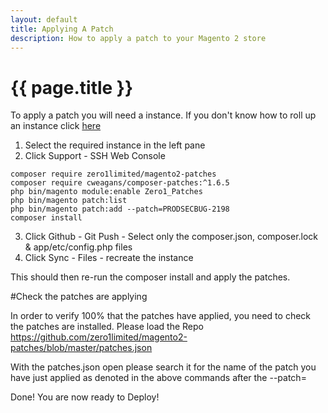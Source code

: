 ```yaml
---
layout: default
title: Applying A Patch
description: How to apply a patch to your Magento 2 store
---
```


# {{ page.title }}
To apply a patch you will need a instance. If you don't know how to roll up an instance click [here](/tutorials/create-a-new-istance.html)

1. Select the required instance in the left pane
2. Click Support - SSH Web Console

```
composer require zero1limited/magento2-patches
composer require cweagans/composer-patches:^1.6.5
php bin/magento module:enable Zero1_Patches
php bin/magento patch:list
php bin/magento patch:add --patch=PRODSECBUG-2198
composer install
```

3. Click Github - Git Push - Select only the composer.json, composer.lock & app/etc/config.php files
4. Click Sync - Files - recreate the instance

This should then re-run the composer install and apply the patches.

#Check the patches are applying

In order to verify 100% that the patches have applied, you need to check the patches are installed. Please load the Repo 
https://github.com/zero1limited/magento2-patches/blob/master/patches.json

With the patches.json open please search it for the name of the patch you have just applied as denoted in the above commands after the --patch=





Done! You are now ready to Deploy!
